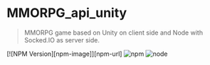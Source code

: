 # MMORPG_api_unity
> MMORPG game based on Unity on client side and Node with Socked.IO as server side.

[![NPM Version][npm-image]][npm-url]
![npm](https://img.shields.io/npm/dw/localeval.svg)
![node](https://img.shields.io/node/v/passport.svg)
